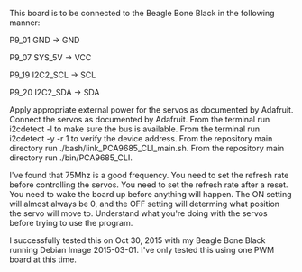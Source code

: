 This board is to be connected to the Beagle Bone Black in the following
manner:

P9_01 GND -> GND

P9_07 SYS_5V -> VCC

P9_19 I2C2_SCL -> SCL

P9_20 I2C2_SDA -> SDA

Apply appropriate external power for the servos as documented by Adafruit. 
Connect the servos as documented by Adafruit. 
From the terminal run i2cdetect -l to make sure the bus is available. 
From the terminal run i2cdetect -y -r 1 to verify the device address. 
From the repository main directory run ./bash/link_PCA9685_CLI_main.sh. 
From the repository main directory run ./bin/PCA9685_CLI. 


I've found that 75Mhz is a good frequency. 
You need to set the refresh rate before controlling the servos. 
You need to set the refresh rate after a reset. 
You need to wake the board up before anything will happen. 
The ON setting will almost always be 0, and the OFF setting will determing 
what position the servo will move to. 
Understand what you're doing with the servos before trying to use the program. 

I successfully tested this on Oct 30, 2015 with my Beagle Bone Black 
running Debian Image 2015-03-01. I've only tested this using one PWM 
board at this time.

